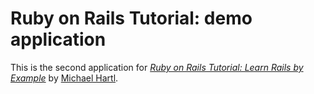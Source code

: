 # Ruby on Rails Tutorial: demo application
This is the second application for
[*Ruby on Rails Tutorial: Learn Rails by Example*](http://railstutorial.org/)
by [Michael Hartl](http://michaelhartl.com/).


